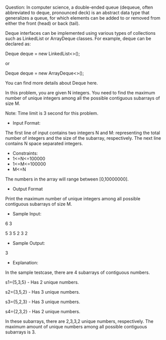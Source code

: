 Question: In computer science, a double-ended queue (dequeue, often abbreviated to deque, pronounced deck) is an abstract data type that generalizes a queue, for which elements can be added to or removed from either the front (head) or back (tail).

Deque interfaces can be implemented using various types of collections such as LinkedList or ArrayDeque classes. For example, deque can be declared as:

Deque deque = new LinkedList<>();

or

Deque deque = new ArrayDeque<>();

You can find more details about Deque here.

In this problem, you are given N integers. You need to find the maximum number of unique integers among all the possible contiguous subarrays of size M.

Note: Time limit is 3 second for this problem.

* Input Format:

The first line of input contains two integers N and M: representing the total number of integers and the size of the subarray, respectively. The next line contains N space separated integers.

* Constraints:
* 1<=N<=100000
* 1<=M<=100000
* M<=N

The numbers in the array will range between [0,10000000].

* Output Format

Print the maximum number of unique integers among all possible contiguous subarrays of size M.

* Sample Input:

6 3

5 3 5 2 3 2

* Sample Output:

3

* Explanation:

In the sample testcase, there are 4 subarrays of contiguous numbers.

s1={5,3,5} - Has 2 unique numbers.

s2={3,5,2} - Has 3 unique numbers.

s3={5,2,3} - Has 3 unique numbers.

s4={2,3,2} - Has 2 unique numbers.

In these subarrays, there are 2,3,3,2 unique numbers, respectively. The maximum amount of unique numbers among all possible contiguous subarrays is 3.
